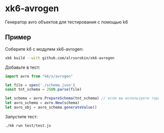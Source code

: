 # xk6-avrogen

Генератор avro объектов для тестирования с помощью k6


## Пример
Соберите k6 с модулем xk6-avrogen:
```bash
xk6 build --with github.com/alrsorokin/xk6-avrogen
```
Добавьте в тест:
```javascript
import avro from "k6/x/avrogen"

let file = open('./schema.json')
const tnt_schema = JSON.parse(file)

let schema = avro.PrepareSchema(tnt_schema) // если вы используете тарантульные avro схемы
let avro_schema = avro.New(schema)
let avro_obj = avro_schema.generateValue()
```

Запустите тест:
```bash
./k6 run test/test.js
```
